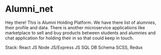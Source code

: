 # Alumni_net
Hey there! This is Alumni Holding Platform. We have there list of alumnies, their profile and data. There is another microservice applications like marketplace to sell and buy products between students and alumnies and chat application for holding their in so that could keep in touch. 

Stack:
React JS
Node JS/Express JS
SQL DB Schema
SCSS, Redux



